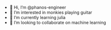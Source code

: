 - 👋 Hi, I’m @phanos-engineer
- 👀 I’m interested in monkies playing guitar
- 🌱 I’m currently learning julia
- 💞️ I’m looking to collaborate on machine learning

<!---
phanos-engineer/phanos-engineer is a ✨ special ✨ repository because its `README.md` (this file) appears on your GitHub profile.
You can click the Preview link to take a look at your changes.
--->
